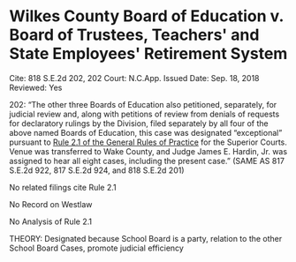 # Wilkes County Board of Education v. Board of Trustees, Teachers' and State Employees' Retirement System

Cite: 818 S.E.2d 202, 202
Court: N.C.App.
Issued Date: Sep. 18, 2018
Reviewed: Yes

202: “The other three Boards of Education also petitioned, separately, for judicial review and, along with petitions of review from denials of requests for declaratory rulings by the Division, filed separately by all four of the above named Boards of Education, this case was designated “exceptional” pursuant to [Rule 2.1 of the General Rules of Practice](https://1.next.westlaw.com/Link/Document/FullText?findType=L&pubNum=1008947&cite=NCRSUPDR2.1&originatingDoc=Ie09b1030bb7011e8b93ad6f77bf99296&refType=LQ&originationContext=document&transitionType=DocumentItem&ppcid=26b4d1a8d30e431d9f9ac719144bb555&contextData=(sc.UserEnteredCitation)) for the Superior Courts. Venue was transferred to Wake County, and Judge James E. Hardin, Jr. was assigned to hear all eight cases, including the present case.” (SAME AS 817 S.E.2d 922, 817 S.E.2d 924, and 818 S.E.2d 201)

No related filings cite Rule 2.1

No Record on Westlaw

No Analysis of Rule 2.1

THEORY: Designated because School Board is a party, relation to the other School Board Cases, promote judicial efficiency